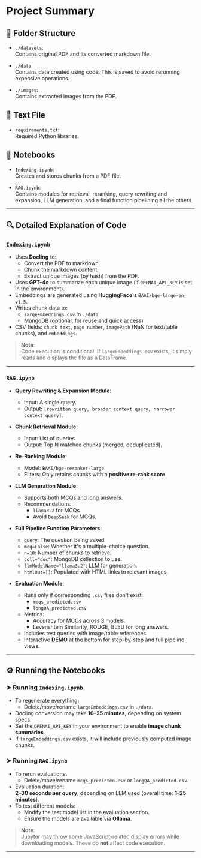 # Project Summary

## 📁 Folder Structure

- `./datasets`:  
  Contains original PDF and its converted markdown file.

- `./data`:  
  Contains data created using code. This is saved to avoid rerunning expensive operations.

- `./images`:  
  Contains extracted images from the PDF.

## 📄 Text File

- `requirements.txt`:  
  Required Python libraries.

## 📓 Notebooks

- `Indexing.ipynb`:  
  Creates and stores chunks from a PDF file.

- `RAG.ipynb`:  
  Contains modules for retrieval, reranking, query rewriting and expansion, LLM generation, and a final function pipelining all the others.

---

## 🔍 Detailed Explanation of Code

### `Indexing.ipynb`

- Uses **Docling** to:
  - Convert the PDF to markdown.
  - Chunk the markdown content.
  - Extract unique images (by hash) from the PDF.
- Uses **GPT-4o** to summarize each unique image (if `OPENAI_API_KEY` is set in the environment).
- Embeddings are generated using **HuggingFace's** `BAAI/bge-large-en-v1.5`.
- Writes chunk data to:
  - `largeEmbeddings.csv` in `./data`
  - MongoDB (optional, for reuse and quick access)
- CSV fields: `chunk text`, `page number`, `imagePath` (NaN for text/table chunks), and `embeddings`.

> **Note**:  
> Code execution is conditional. If `largeEmbeddings.csv` exists, it simply reads and displays the file as a DataFrame.

---

### `RAG.ipynb`

- **Query Rewriting & Expansion Module**:
  - Input: A single query.
  - Output: `[rewritten query, broader context query, narrower context query]`.

- **Chunk Retrieval Module**:
  - Input: List of queries.
  - Output: Top N matched chunks (merged, deduplicated).

- **Re-Ranking Module**:
  - Model: `BAAI/bge-reranker-large`.
  - Filters: Only retains chunks with a **positive re-rank score**.

- **LLM Generation Module**:
  - Supports both MCQs and long answers.
  - Recommendations:
    - `llama3.2` for MCQs.
    - Avoid `DeepSeek` for MCQs.

- **Full Pipeline Function Parameters**:
  - `query`: The question being asked.
  - `mcq=False`: Whether it's a multiple-choice question.
  - `n=10`: Number of chunks to retrieve.
  - `coll="doc"`: MongoDB collection to use.
  - `llmModelName="llama3.2"`: LLM for generation.
  - `htmlOut=[]`: Populated with HTML links to relevant images.

- **Evaluation Module**:
  - Runs only if corresponding `.csv` files don’t exist:
    - `mcqs_predicted.csv`
    - `longQA_predicted.csv`
  - Metrics:
    - Accuracy for MCQs across 3 models.
    - Levenshtein Similarity, ROUGE, BLEU for long answers.
  - Includes test queries with image/table references.
  - Interactive **DEMO** at the bottom for step-by-step and full pipeline views.

---

## ⚙️ Running the Notebooks

### ➤ Running `Indexing.ipynb`

- To regenerate everything:
  - Delete/move/rename `largeEmbeddings.csv` in `./data`.
- Docling conversion may take **10–25 minutes**, depending on system specs.
- Set the `OPENAI_API_KEY` in your environment to enable **image chunk summaries**.
- If `largeEmbeddings.csv` exists, it will include previously computed image chunks.

### ➤ Running `RAG.ipynb`

- To rerun evaluations:
  - Delete/move/rename `mcqs_predicted.csv` or `longQA_predicted.csv`.
- Evaluation duration:  
  **2–30 seconds per query**, depending on LLM used (overall time: **1–25 minutes**).
- To test different models:
  - Modify the test model list in the evaluation section.
  - Ensure the models are available via **Ollama**.

> **Note**:  
> Jupyter may throw some JavaScript-related display errors while downloading models. These do **not** affect code execution.

---
